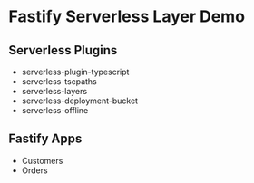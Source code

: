 # Fastify Serverless Layer Demo

## Serverless Plugins
* serverless-plugin-typescript
* serverless-tscpaths
* serverless-layers
* serverless-deployment-bucket
* serverless-offline

## Fastify Apps
* Customers
* Orders